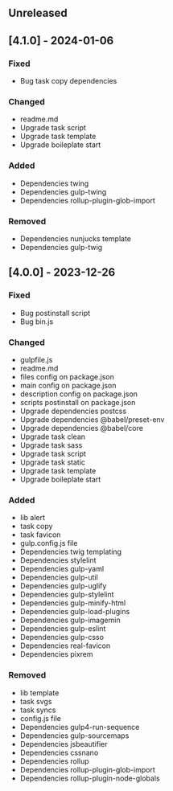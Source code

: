 ## Unreleased

## [4.1.0] - 2024-01-06

### Fixed

- Bug task copy dependencies

### Changed

- readme.md
- Upgrade task script
- Upgrade task template
- Upgrade boileplate start

### Added

- Dependencies twing
- Dependencies gulp-twing
- Dependencies rollup-plugin-glob-import

### Removed

- Dependencies nunjucks template
- Dependencies gulp-twig

## [4.0.0] - 2023-12-26

### Fixed

- Bug postinstall script
- Bug bin.js

### Changed

- gulpfile.js
- readme.md
- files config on package.json
- main config on package.json
- description config on package.json
- scripts postinstall on package.json
- Upgrade dependencies postcss
- Upgrade dependencies @babel/preset-env
- Upgrade dependencies @babel/core
- Upgrade task clean
- Upgrade task sass
- Upgrade task script
- Upgrade task static
- Upgrade task template
- Upgrade boileplate start

### Added

- lib alert
- task copy
- task favicon
- gulp.config.js file
- Dependencies twig templating
- Dependencies stylelint
- Dependencies gulp-yaml
- Dependencies gulp-util
- Dependencies gulp-uglify
- Dependencies gulp-stylelint
- Dependencies gulp-minify-html
- Dependencies gulp-load-plugins
- Dependencies gulp-imagemin
- Dependencies gulp-eslint
- Dependencies gulp-csso
- Dependencies real-favicon
- Dependencies pixrem

### Removed

- lib template
- task svgs
- task syncs
- config.js file
- Dependencies gulp4-run-sequence
- Dependencies gulp-sourcemaps
- Dependencies jsbeautifier
- Dependencies cssnano
- Dependencies rollup
- Dependencies rollup-plugin-glob-import
- Dependencies rollup-plugin-node-globals